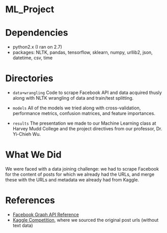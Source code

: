# ML_Project

# Dependencies 
- python2.x (I ran on 2.7)
- packages:  NLTK, pandas, tensorflow, sklearn, numpy, urllib2, json, datetime, csv, time

# Directories
- `data+wrangling`
  Code to scrape Facebook API and data acquired thusly along with NLTK wrangling of data and train/test splitting.
  
- `models`
  All of the models we tried along with cross-validation, performance metrics, confusion matrices, and feature importances.
  
- `results`
  The presentation we made to our Machine Learning class at Harvey Mudd College and the project directives from our professor, Dr. Yi-Chieh Wu.

# What We Did

We were faced with a data joining challenge: we had to scrape Facebook for the content of posts for which we already had the URLs, and merge these with the URLs and metadata we already had from Kaggle.

# References
- [Facebook Graph API Reference](https://developers.facebook.com/docs/graph-api/reference/v2.12/post)
- [Kaggle Competition](https://www.kaggle.com/mrisdal/fact-checking-facebook-politics-pages/home), where we sourced the original post urls (without text data) 
